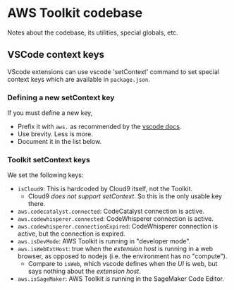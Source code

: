# AWS Toolkit codebase

Notes about the codebase, its utilities, special globals, etc.

## VSCode context keys

VScode extensions can use vscode 'setContext' command to set special context keys which are
available in `package.json`.

### Defining a new setContext key

If you must define a new key,

-   Prefix it with `aws.` as recommended by the [vscode docs](https://code.visualstudio.com/api/extension-guides/command#using-a-custom-when-clause-context).
-   Use brevity. Less is more.
-   Document it in the list below.

### Toolkit setContext keys

We set the following keys:

-   `isCloud9`: This is hardcoded by Cloud9 itself, not the Toolkit.
    -   Cloud9 _does not support setContext_. So this is the only usable key there.
-   `aws.codecatalyst.connected`: CodeCatalyst connection is active.
-   `aws.codewhisperer.connected`: CodeWhisperer connection is active.
-   `aws.codewhisperer.connectionExpired`: CodeWhisperer connection is active, but the connection is expired.
-   `aws.isDevMode`: AWS Toolkit is running in "developer mode".
-   `aws.isWebExtHost`: true when the _extension host_ is running in a web browser, as opposed to
    nodejs (i.e. the environment has no "compute").
    -   Compare to `isWeb`, which vscode defines when the _UI_ is web, but says nothing about the
        _extension host_.
-   `aws.isSageMaker`: AWS Toolkit is running in the SageMaker Code Editor.
